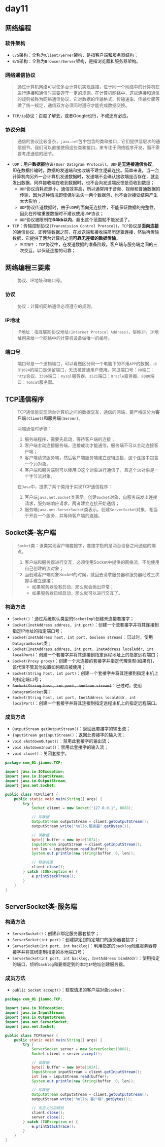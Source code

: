 # day11

## 网络编程

### 软件架构

* `C/S`架构：全称为`Client/Server`架构，是指客户端和服务器结构；
* `B/S`架构：全称为`Browser/Server`架构，是指浏览器和服务器架构。

### 网络通信协议

> 通过计算机网络可以使多台计算机实现连接，位于同一个网络中的计算机在进行连接和通信时需要遵守一定的规则。在计算机网络中，这些连接和通信的规则被称为网络通信协议，它对数据的传输格式、传输速率、传输步骤等做了统一规定，通信双方必须同时遵守才能完成数据交换。

* `TCP/ip`协议：百度了解去，或者Google也行，不成还有必应。

### 协议分类

> 通信的协议比较复杂，`java.net`包中包含的类和接口，它们提供低层次的通信细节。我们可以直接使用这些类和接口，来专注于网络程序开发，而不需要考虑通信的细节。

* `UDP`：用户**数据报**协议`(User Datagram Protocol)`。`UDP`是**无连接通信协议**，即在数据传输时，数据的发送端和接收端不建立逻辑连接。简单来说，当一台计算机向另外一台计算机发送数据时，发送端不会确认接收端是否存在，就会发出数据，同样接收端在收到数据时，也不会向发送端反馈是否收到数据；
  * `UDP`协议消耗资源小，通信效率高，所以通常用于音频、视频和普通数据的传输，因为这种情况即使偶尔丢失一两个数据包，也不会对接受结果产生太大影响；
  * `UDP`协议传送数据时，由于`UDP`的面向无连接性，不能保证数据的完整性，因此在传输重要数据时不建议使用`UDP`协议；
  * `UDP`协议被限制在**64kb以内**，超出这个范围就不能发送了。
* `TCP`：传输控制协议`(Transmission Control Protocol)`。`TCP`协议是**面向连接**的通信协议，即传输数据之前，在发送端和接收端简历逻辑连接，然后再传输数据，它提供了两台计算机之间**可靠无差错的数据传输**。
  * `三次握手`：`TCP`协议中，在发送数据的准备阶段，客户端与服务端之间的三次交互，以保证连接的可靠；

## 网络编程三要素

> 协议、IP地址和端口号。

### 协议

> 协议：计算机网络通信必须遵守的规则。

### IP地址

> IP地址：指互联网协议地址`(Internet Protocol Address)`，俗称`IP`。`IP`地址用来给一个网络中的计算机设备做唯一的编号。

### 端口号

> 端口号是一个逻辑端口，可以看做区分同一个电脑下的不用`APP`的数据，`小于1024`的端口是保留端口，无法被普通用户使用。常见端口号：`80`端口：`http`协议、`3306`端口：`mysql`服务器、`1521`端口：`Oracle`服务器、`8080`端口：`Tomcat`服务器。

## TCP通信程序

> TCP通信能实现两台计算机之间的数据交互，通信的两端，要严格区分为**客户端`(Client)`**和**服务端`(Server)`**。
>
> 两端通信时步骤：
>
> 1. 服务端程序，需要先启动，等待客户端的连接；
> 2. 客户端主动连接服务端，连接成功才能通信，服务端不可以主动连接客户端；
> 3. 客户端请求服务端，然后客户端服务端建立逻辑连接，这个连接中包含一个`IO`对象。
> 4. 客户端和服务端则可以使用IO这个对象进行通信了，且这个`IO`对象是一个字节流对象。
>
> 在`Java`中，提供了两个类用于实现TCP通信程序：
>
> 1. 客户端`java.net.Socket`类表示。创建`Socket`对象，向服务端发出连接请求，服务端响应请求，两者建立连接开始通信；
> 2. 服务端`java.net.ServerSocket`类表示。创建`ServerSocket`对象，相当于开启一个服务，并等待客户端的连接。

## Socket类-客户端

> `Socket`类：该类实现客户端套接字，套接字指的是两台设备之间通信的端点。
>
> 1. 客户端和服务器进行交互，必须使用Socket中提供的网络流，不能使用自己创建的流对象；
> 2. 当创建客户端对象Socket的时候，就回去请求服务器和服务器经过三次握手建立连接；
>    * 如果服务器没有启动，那么就会抛出异常；
>    * 如果服务器已经启动，那么就可以进行交互了。

### 构造方法

* `Socket()`：通过系统默认类型的`SocketImpl`创建未连接套接字；
* `Socket(InetAddress address, int port)`：创建一个流套接字并将其连接到指定IP地址的指定端口号；
* `Socket(InetAddress host, int port, boolean stream)`：已过时，使用`DatagramSocket`类；
* ~~`Socket(InetAddress address, int port, InetAddress localAddr, int localPort)`~~：创建一个套接字并将其连接到指定远程地址上的指定远程端口；
* `Socket(Proxy proxy)`：创建一个未连接的套接字并指定代理类型(如果有)，该代理不管其他设置如何都应被使用；
* `Socket(String host, int port)`：创建一个套接字并将其连接到指定主机上的指定端口号；
* ~~`Socket(String host, int port, boolean stream)`~~：已过时，使用`DatagramSocket`类；
* `Socket(String host, int port, InetAddress localAddr, int localPort)`：创建一个套接字并将其连接到指定远程主机上的指定远程端口。

### 成员方法

* `OutputStream getOutputStream()`：返回此套接字的输出流；
* `InputStream getInputStream()`：返回此套接字的输入流；
* `void shutdownOutput()`：禁用此套接字的输出流；
* `void shutdownInput()`：禁用此套接字的输入流；
* `void close()`：关闭套接字。

```java
package com_01.jianmo.TCP;

import java.io.IOException;
import java.io.InputStream;
import java.io.OutputStream;
import java.net.Socket;

public class TCPClient {
	public static void main(String[] args) {
		try {
			Socket client = new Socket("127.0.0.1", 8888);

			// 写数据
			OutputStream outputStream = client.getOutputStream();
			outputStream.write("hello,服务器".getBytes());

			// 读数据
			byte[] buffer = new byte[1024];
			InputStream inputStream = client.getInputStream();
			int len = inputStream.read(buffer);
			System.out.println(new String(buffer, 0, len));

			// 释放资源
			client.close();
		} catch (IOException e) {
			e.printStackTrace();
		}
	}
}
```

## ServerSocket类-服务端

### 构造方法

* `ServerSocket()`：创建非绑定服务器套接字；
* `ServerSocket(int port)`：创建绑定到特定端口的服务器套接字；
* `ServerSocket(int port, int backlog)`：利用指定的`backlog`创建服务器套接字并将其绑定到指定的本地端口号；
* `ServerSocket(int port, int backlog, InetAddress bindAddr)`：使用指定的端口、侦听`backlog`和要绑定到的本地`IP`地址创建服务器。

### 成员方法

* `public Socket accept()`：获取请求的客户端对象`Socket`；

```java
package com_01.jianmo.TCP;

import java.io.IOException;
import java.io.InputStream;
import java.io.OutputStream;
import java.net.ServerSocket;
import java.net.Socket;

public class TCPServer {
	public static void main(String[] args) {
		try {
			ServerSocket server = new ServerSocket(8888);
			Socket client = server.accept();

			// 读数据
			byte[] buffer = new byte[1024];
			InputStream inputStream = client.getInputStream();
			int len = inputStream.read(buffer);
			System.out.println(new String(buffer, 0, len));

			// 写数据
			OutputStream outputStream = client.getOutputStream();
			outputStream.write("hello，客户端".getBytes());

			// 先定义的后释放
			client.close();
			server.close();
		} catch (IOException e) {
			e.printStackTrace();
		}
	}
}
```

